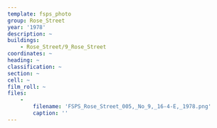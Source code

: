```yaml
---
template: fsps_photo
group: Rose_Street
year: '1978'
description: ~
buildings:
    - Rose_Street/9_Rose_Street
coordinates: ~
heading: ~
classification: ~
section: ~
cell: ~
film_roll: ~
files:
    -
        filename: 'FSPS_Rose_Street_005,_No_9,_16-4-E,_1978.png'
        caption: ''
---
```

